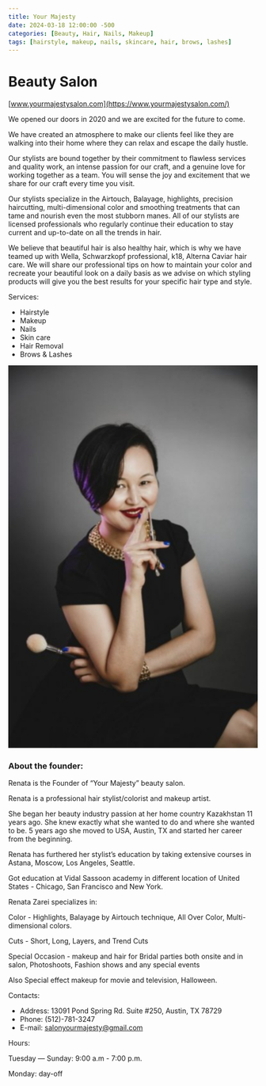 ```yaml
---
title: Your Majesty
date: 2024-03-18 12:00:00 -500
categories: [Beauty, Hair, Nails, Makeup]
tags: [hairstyle, makeup, nails, skincare, hair, brows, lashes]
---
```


# Beauty Salon

[www.yourmajestysalon.com](https://www.yourmajestysalon.com/)

We opened our doors in 2020 and we are excited for the future to come. 

We have created an atmosphere to make our clients feel like they are walking into their home where they can relax and escape the daily hustle.

Our stylists are bound together by their commitment to flawless services and quality work, an intense passion for our craft, and a genuine love for working together as a team. You will sense the joy and excitement that we share for our craft every time you visit. 

Our stylists specialize in the Airtouch, Balayage, highlights, precision haircutting, multi-dimensional color and smoothing treatments that can tame and nourish even the most stubborn manes. All of our stylists are licensed professionals who regularly continue their education to stay current and up-to-date on all the trends in hair.

We believe that beautiful hair is also healthy hair, which is why we have teamed up with Wella, Schwarzkopf professional, k18, Alterna Caviar hair care. We will share our professional tips on how to maintain your color and recreate your beautiful look on a daily basis as we advise on which styling products will give you the best results for your specific hair type and style.

Services:
* Hairstyle
* Makeup
* Nails
* Skin care
* Hair Removal
* Brows & Lashes

![img-description](/images/YourMajesty.jpg)

### About the founder:

Renata is the Founder of “Your Majesty” beauty salon. 

Renata is a professional hair stylist/colorist and makeup artist.

She began her beauty industry passion at her home country Kazakhstan 11 years ago. She knew exactly what she wanted to do and where she wanted to be. 5 years ago she moved to USA, Austin, TX and started her career from the beginning. 

Renata has furthered her stylist’s education by taking extensive courses in Astana, Moscow, Los Angeles, Seattle. 

Got education at Vidal Sassoon academy in different location of United States - Chicago, San Francisco and New York. 

Renata Zarei specializes in:

Color - Highlights, Balayage by Airtouch technique, All Over Color, Multi-dimensional colors. 

Cuts - Short, Long, Layers, and Trend Cuts

Special Occasion - makeup and hair for Bridal parties both onsite and in salon, Photoshoots, Fashion shows and any special events

Also Special effect makeup for movie and television, Halloween.


Contacts: 
* Address: 13091 Pond Spring Rd. Suite #250, Austin, TX 78729
* Phone: (512)-781-3247
* E-mail: salonyourmajesty@gmail.com

Hours:

Tuesday — Sunday: 9:00 a.m - 7:00 p.m.

Monday: day-off